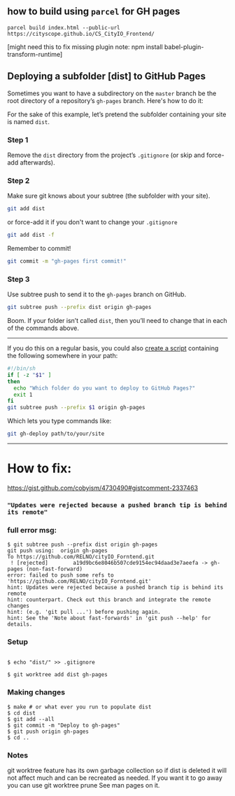 ## how to build using `parcel` for GH pages 

`parcel build index.html --public-url https://cityscope.github.io/CS_CityIO_Frontend/`

[might need this to fix missing plugin note: npm install babel-plugin-transform-runtime]
## Deploying a subfolder [dist] to GitHub Pages

Sometimes you want to have a subdirectory on the `master` branch be the root directory of a repository’s `gh-pages` branch. Here's how to do it:

For the sake of this example, let’s pretend the subfolder containing your site is named `dist`.

### Step 1

Remove the `dist` directory from the project’s `.gitignore` (or skip and force-add afterwards).

### Step 2

Make sure git knows about your subtree (the subfolder with your site).

```sh
git add dist
```

or force-add it if you don't want to change your `.gitignore`

```sh
git add dist -f
```
Remember to commit!

```sh
git commit -m "gh-pages first commit!"
```

### Step 3

Use subtree push to send it to the `gh-pages` branch on GitHub.

```sh
git subtree push --prefix dist origin gh-pages
```

Boom. If your folder isn’t called `dist`, then you’ll need to change that in each of the commands above.

---

If you do this on a regular basis, you could also [create a script](https://github.com/cobyism/dotfiles/blob/master/bin/git-gh-deploy) containing the following somewhere in your path:

```sh
#!/bin/sh
if [ -z "$1" ]
then
  echo "Which folder do you want to deploy to GitHub Pages?"
  exit 1
fi
git subtree push --prefix $1 origin gh-pages
```

Which lets you type commands like:

```sh
git gh-deploy path/to/your/site
```

____

# How to fix:
https://gist.github.com/cobyism/4730490#gistcomment-2337463
### `"Updates were rejected because a pushed branch tip is behind its remote"`

### full error msg:

```
$ git subtree push --prefix dist origin gh-pages 
git push using:  origin gh-pages
To https://github.com/RELNO/cityIO_Forntend.git
 ! [rejected]        a19d9bc6e8046b507cde9154ec94daad3e7aeefa -> gh-pages (non-fast-forward)
error: failed to push some refs to 'https://github.com/RELNO/cityIO_Forntend.git'
hint: Updates were rejected because a pushed branch tip is behind its remote
hint: counterpart. Check out this branch and integrate the remote changes
hint: (e.g. 'git pull ...') before pushing again.
hint: See the 'Note about fast-forwards' in 'git push --help' for details.
```


### Setup

```$ rm -rf dist

$ echo "dist/" >> .gitignore

$ git worktree add dist gh-pages
```

### Making changes

```
$ make # or what ever you run to populate dist
$ cd dist
$ git add --all
$ git commit -m "Deploy to gh-pages"
$ git push origin gh-pages
$ cd ..
```

### Notes
git worktree feature has its own garbage collection so if dist is deleted it will not affect much and can be recreated as needed. If you want it to go away you can use git worktree prune See man pages on it.